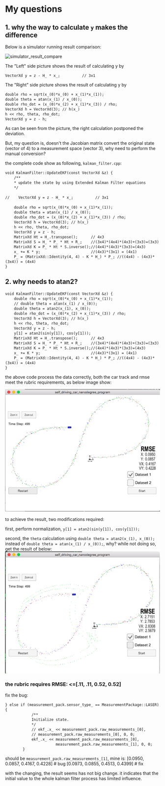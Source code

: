 
# My questions

## 1. why the way to calculate `y` makes the difference

Below is a simulator running result comparison:

![simulator_result_compare](./img/EKF_compare.png)

The "Left" side picture shows the result of calculating y by

```
VectorXd y = z - H_ * x_;          // 3x1
```

The "Right" side picture shows the result of calculating y by

```
double rho = sqrt(x_(0)*x_(0) + x_(1)*x_(1));
double theta = atan(x_(1) / x_(0));
double rho_dot = (x_(0)*x_(2) + x_(1)*x_(3)) / rho;
VectorXd h = VectorXd(3); // h(x_)
h << rho, theta, rho_dot;
VectorXd y = z - h;
```

As can be seen from the picture, the right calculation postponed the deviation.

But, my question is, doesn't the Jacobian matrix convert the original state (vector of 4)
to a measurement space (vector 3), why need to perform the manual conversion?

the complete code show as following, `kalman_filter.cpp`:


```
void KalmanFilter::UpdateEKF(const VectorXd &z) {
    /**
    * update the state by using Extended Kalman Filter equations
    */

//    VectorXd y = z - H_ * x_;          // 3x1

    double rho = sqrt(x_(0)*x_(0) + x_(1)*x_(1));
    double theta = atan(x_(1) / x_(0));
    double rho_dot = (x_(0)*x_(2) + x_(1)*x_(3)) / rho;
    VectorXd h = VectorXd(3); // h(x_)
    h << rho, theta, rho_dot;
    VectorXd y = z - h;
    MatrixXd Ht = H_.transpose();      // 4x3
    MatrixXd S = H_ * P_ * Ht + R_;    //(3x4)*(4x4)*(4x3)+(3x3)=(3x3)
    MatrixXd K = P_ * Ht * S.inverse();//(4x4)*(4x3)*(3x3)=(4x3)
    x_ += K * y;                       //(4x3)*(3x1) = (4x1)
    P_ = (MatrixXd::Identity(4, 4) - K * H_) * P_; //((4x4) - (4x3)*(3x4)) = (4x4)
}

```

## 2. why needs to atan2?
```
void KalmanFilter::UpdateEKF(const VectorXd &z) {
    double rho = sqrt(x_(0)*x_(0) + x_(1)*x_(1));
    // double theta = atan(x_(1) / x_(0));
    double theta = atan2(x_(1), x_(0));
    double rho_dot = (x_(0)*x_(2) + x_(1)*x_(3)) / rho;
    VectorXd h = VectorXd(3); // h(x_)
    h << rho, theta, rho_dot;
    VectorXd y = z - h;
    y[1] = atan2(sin(y[1]), cos(y[1]));  
    MatrixXd Ht = H_.transpose();      // 4x3
    MatrixXd S = H_ * P_ * Ht + R_;    //(3x4)*(4x4)*(4x3)+(3x3)=(3x3)
    MatrixXd K = P_ * Ht * S.inverse();//(4x4)*(4x3)*(3x3)=(4x3)
    x_ += K * y;                       //(4x3)*(3x1) = (4x1)
    P_ = (MatrixXd::Identity(4, 4) - K * H_) * P_; //((4x4) - (4x3)*(3x4)) = (4x4)
}
```

the above code process the data correctly, both the car track and rmse meet the rubric requirements, as below image show:

![the correct image](./img/correct_result.png)

to achieve the result, two modifications required:

first, perform normalization, `y[1] = atan2(sin(y[1]), cos(y[1]));  `

second, the `theta` calculation using `double theta = atan2(x_(1), x_(0));` instead of `double theta = atan(x_(1) / x_(0));`, why?
while not doing so, get the result of below:
![calculate delta result1](./img/cal_delta_1.png)


### the rubric requires RMSE: <=[.11, .11, 0.52, 0.52]
fix the bug:
```
} else if (measurement_pack.sensor_type_ == MeasurementPackage::LASER) {
            /**
            Initialize state.
            */
            // ekf_.x_ << measurement_pack.raw_measurements_[0],
            // measurement_pack.raw_measurements_[0], 0, 0;
            ekf_.x_ << measurement_pack.raw_measurements_[0],
                       measurement_pack.raw_measurements_[1], 0, 0;
        }
```

should be `measurement_pack.raw_measurements_[1]`, 
mine is: 
[0.0950, 0.0857, 0.4167, 0.4228]   # bug
[0.0973, 0.0855, 0.4513, 0.4399]   # fix 

with the changing, the result seems has not big change. it indicates that the initial value to the whole kalman filter process has limited influence. 



